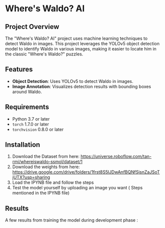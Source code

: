 # Where's Waldo? AI

## Project Overview

The "Where's Waldo? AI" project uses machine learning techniques to detect Waldo in images. This project leverages the YOLOv5 object detection model to identify Waldo in various images, making it easier to locate him in the classic "Where's Waldo?" puzzles.

## Features

- **Object Detection**: Uses YOLOv5 to detect Waldo in images.
- **Image Annotation**: Visualizes detection results with bounding boxes around Waldo.

## Requirements

- Python 3.7 or later
- `torch` 1.7.0 or later
- `torchvision` 0.8.0 or later

## Installation

1. Download the Dataset from here: https://universe.roboflow.com/tan-rmi/whereiswaldo-ssmol/dataset/1
2. Download the weights from here: https://drive.google.com/drive/folders/1frst8S5lJDwAnfBQNfSjsnZaJSoTjUTX?usp=sharing
3. Load the IPYNB file and follow the steps
4. Test the model yourself by uploading an image you want ( Steps mentioned in the IPYNB file)

## Results
A few results from training the model during development phase :



